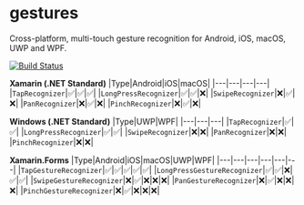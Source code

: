 # gestures
Cross-platform, multi-touch gesture recognition for Android, iOS, macOS, UWP and WPF.

[![Build Status](https://dev.azure.com/velocitysystems/gestures/_apis/build/status/velocitysystems.gestures?branchName=master)](https://dev.azure.com/velocitysystems/gestures/_build/latest?definitionId=1&branchName=master)

**Xamarin (.NET Standard)**
|Type|Android|iOS|macOS|
|---|---|---|---|
|`TapRecognizer`|✅|✅|✅|
|`LongPressRecognizer`|✅|✅|❌|
|`SwipeRecognizer`|❌|✅|❌|
|`PanRecognizer`|❌|✅|❌|
|`PinchRecognizer`|❌|✅|❌|

**Windows (.NET Standard)**
|Type|UWP|WPF|
|---|---|---|
|`TapRecognizer`|✅|✅|
|`LongPressRecognizer`|✅|✅|
|`SwipeRecognizer`|❌|❌|
|`PanRecognizer`|❌|❌|
|`PinchRecognizer`|❌|❌|

**Xamarin.Forms**
|Type|Android|iOS|macOS|UWP|WPF|
|---|---|---|---|---|---|
|`TapGestureRecognizer`|✅|✅|✅|✅|✅|
|`LongPressGestureRecognizer`|✅|✅|❌|✅|✅|
|`SwipeGestureRecognizer`|❌|✅|❌|❌|❌|
|`PanGestureRecognizer`|❌|✅|❌|❌|❌|
|`PinchGestureRecognizer`|❌|✅|❌|❌|❌|
